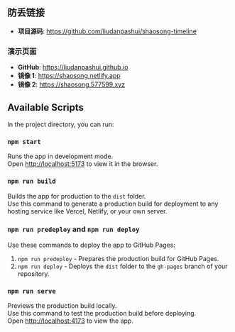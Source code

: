 ## 防丢链接

- **项目源码**: https://github.com/liudanpashui/shaosong-timeline

### 演示页面

- **GitHub**: https://liudanpashui.github.io
- **镜像 1**: https://shaosong.netlify.app
- **镜像 2**: https://shaosong.577599.xyz


## Available Scripts

In the project directory, you can run:

### `npm start`

Runs the app in development mode.  
Open [http://localhost:5173](http://localhost:5173) to view it in the browser.

### `npm run build`

Builds the app for production to the `dist` folder.  
Use this command to generate a production build for deployment to any hosting service like Vercel, Netlify, or your own server.

### `npm run predeploy` and `npm run deploy`

Use these commands to deploy the app to GitHub Pages:

1. `npm run predeploy` - Prepares the production build for GitHub Pages.
2. `npm run deploy` - Deploys the `dist` folder to the `gh-pages` branch of your repository.

### `npm run serve`

Previews the production build locally.  
Use this command to test the production build before deploying.  
Open [http://localhost:4173](http://localhost:4173) to view the app.
